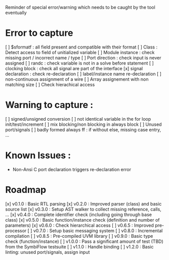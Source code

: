 Reminder of special error/warning which needs to be caught by the tool eventually

# Error to capture

 [ ] $sformatf : all field present and compatible with their format
 [ ] Class : Detect access to field of unitialized variable
 [ ] Module instance : check missing port / incorrect name / type
 [ ] Port direction : check input is never assigned
 [ ] randc : check variable is not in a solve before statement
 [ ] clocking block : check all signal are part of the interface
 [x] signal declaration : check re-declaration
 [ ] label/instance name re-declaration
 [ ] non-continuous assignment of a wire
 [ ] Array assignement with non matching size
 [ ] Check hierachical access


# Warning to capture :

 [ ] signed/unsigned conversion
 [ ] not identical variable in the for loop init/test/increment
 [ ] mix blocking/non blocking in always block
 [ ] Unused port/signals
 [ ] badly formed always ff : if without else, missing case entry, ...

# Known Issues :
 - Non-Ansi C port declaration triggers re-declaration error

# Roadmap
 [x] v0.1.0 : Basic RTL parsing
 [x] v0.2.0 : Improved parser (class) and basic source list
 [x] v0.3.0 : Setup AST walker to collect missing reference, calls, ...
 [x] v0.4.0 : Complete identifier check (including going through base class)
 [x] v0.5.0 : Basic function/instance check (definition and number of parameters)
 [x] v0.6.0 : Check hierarchical access
 [ ] v0.6.5 : Improved pre-processor
 [ ] v0.7.0 : Setup basic messaging system
 [ ] v0.8.0 : Incremental compilation
 [ ] v0.8.5 : Pre-compiled UVM library
 [ ] v0.9.0 : Basic type check (function/instance)
 [ ] v1.0.0 : Pass a significant amount of test (TBD) from the SymbiFlow testsuite
 [ ] v1.1.0 : Handle binding
 [ ] v1.2.0 : Basic linting: unused port/signals, assign input
